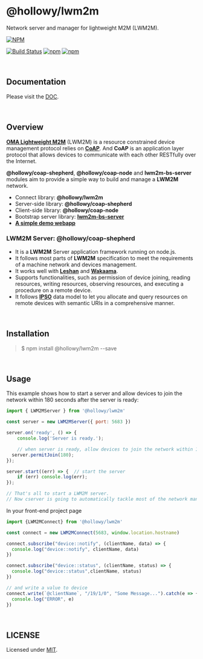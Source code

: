 # @hollowy/lwm2m
Network server and manager for lightweight M2M (LWM2M).

[![NPM](https://nodei.co/npm/coap-shepherd.png?downloads=true)](https://nodei.co/npm/coap-shepherd/)  

[![Build Status](https://travis-ci.org/PeterEB/coap-shepherd.svg?branch=develop)](https://travis-ci.org/PeterEB/coap-shepherd)
[![npm](https://img.shields.io/npm/v/coap-shepherd.svg?maxAge=2592000)](https://www.npmjs.com/package/coap-shepherd)
[![npm](https://img.shields.io/npm/l/coap-shepherd.svg?maxAge=2592000)](https://www.npmjs.com/package/coap-shepherd)

<br />

## Documentation  

Please visit the [DOC](https://github.com/nanyuantingfeng/lwm2m/blob/master/docs/Home.md).

<br />

## Overview

[**OMA Lightweight M2M**](http://technical.openmobilealliance.org/Technical/technical-information/release-program/current-releases/oma-lightweightm2m-v1-0) (LWM2M) is a resource constrained device management protocol relies on [**CoAP**](https://tools.ietf.org/html/rfc7252). And **CoAP** is an application layer protocol that allows devices to communicate with each other RESTfully over the Internet.  

**@hollowy/coap-shepherd**, **@hollowy/coap-node** and **lwm2m-bs-server** modules aim to provide a simple way to build and manage a **LWM2M** network.
* Connect library: **@hollowy/lwm2m**  
* Server-side library: **@hollowy/coap-shepherd**  
* Client-side library: **@hollowy/coap-node**
* Bootstrap server library: [**lwm2m-bs-server**](https://github.com/PeterEB/lwm2m-bs-server)
* [**A simple demo webapp**](https://github.com/PeterEB/quick-demo)

### LWM2M Server: @hollowy/coap-shepherd

* It is a **LWM2M** Server application framework running on node.js.  
* It follows most parts of **LWM2M** specification to meet the requirements of a machine network and devices management.  
* It works well with [**Leshan**](https://github.com/eclipse/leshan) and [**Wakaama**](https://github.com/eclipse/wakaama).
* Supports functionalities, such as permission of device joining, reading resources, writing resources, observing resources, and executing a procedure on a remote device.  
* It follows [**IPSO**](http://www.ipso-alliance.org/smart-object-guidelines/) data model to let you allocate and query resources on remote devices with semantic URIs in a comprehensive manner. 

<br />

## Installation

> $ npm install @hollowy/lwm2m --save

<br />

## Usage

This example shows how to start a server and allow devices to join the network within 180 seconds after the server is ready:

```js
import { LWM2MServer } from '@hollowy/lwm2m'

const server = new LWM2MServer({ port: 5683 })

server.on('ready', () => {
    console.log('Server is ready.');

    // when server is ready, allow devices to join the network within 180 secs
  server.permitJoin(180);  
});

server.start((err) => {  // start the server
    if (err) console.log(err);
});

// That's all to start a LWM2M server.
// Now cserver is going to automatically tackle most of the network managing things.
```

In your front-end project page

```js
import {LWM2MConnect} from '@hollowy/lwm2m'

const connect = new LWM2MConnect(5683, window.location.hostname)

connect.subscribe("device::notify", (clientName, data) => {
  console.log("device::notify", clientName, data)
})

connect.subscribe("device::status", (clientName, status) => {
  console.log("device::status",clientName, status)
})

// and write a value to device
connect.write(`@clientName`, "/19/1/0", "Some Message...").catch(e => {
  console.log("ERROR", e)
})

```

<br />

## LICENSE

Licensed under [MIT](https://github.com/nanyuantingfeng/lwm2m/blob/master/LICENSE).
